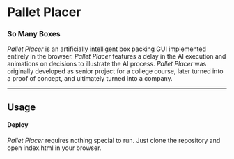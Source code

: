 # Pallet Placer

### So Many Boxes
*Pallet Placer* is an artificially intelligent box packing GUI implemented entirely in the browser. *Pallet Placer* features a delay in the AI execution and animations on decisions to illustrate the AI process. *Pallet Placer* was originally developed as senior project for a college course, later turned into a proof of concept, and ultimately turned into a company.

---

## Usage

#### Deploy
*Pallet Placer* requires nothing special to run. Just clone the repository and open index.html in your browser.

